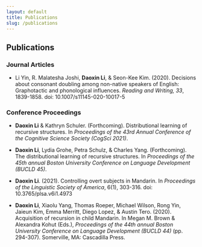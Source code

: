 ```yaml
---
layout: default
title: Publications
slug: /publications
---
```


## Publications

### Journal Articles

* Li Yin, R. Malatesha Joshi, **Daoxin Li**, & Seon-Kee Kim. (2020). Decisions about consonant doubling among non-native speakers of English: Graphotactic and phonological influences. _Reading and Writing, 33_, 1839-1858. doi: 10.1007/s11145-020-10017-5

### Conference Proceedings

* **Daoxin Li** & Kathryn Schuler. (Forthcoming). Distributional learning of recursive structures. In *Proceedings of the 43rd Annual Conference of the Cognitive Science Society (CogSci 2021)*.

* **Daoxin Li**, Lydia Grohe, Petra Schulz, & Charles Yang. (Forthcoming). The distributional learning of recursive structures. In *Proceedings of the 45th annual Boston University Conference on Language Development (BUCLD 45)*.

* **Daoxin Li**. (2021). Controlling overt subjects in Mandarin. In *Proceedings of the Linguistic Society of America*, 6(1), 303-316. doi: 10.3765/plsa.v6i1.4973 

* **Daoxin Li**, Xiaolu Yang, Thomas Roeper, Michael Wilson, Rong Yin, Jaieun Kim, Emma Merritt, Diego Lopez, & Austin Tero. (2020). Acquisition of recursion in child Mandarin. In Megan M. Brown & Alexandra Kohut (Eds.), *Proceedings of the 44th annual Boston University Conference on Language Development (BUCLD 44)* (pp. 294-307). Somerville, MA: Cascadilla Press. 



<br />
<br />
